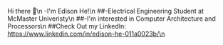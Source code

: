 Hi there 👋\n
-I'm Edison He!\n
##-Electrical Engineering Student at McMaster Univeristy\n
##-I'm interested in Computer Architecture and Processors\n
##Check Out my LinkedIn: https://www.linkedin.com/in/edison-he-011a0023b/\n
<!--
**EdisonHe931/EdisonHe931** is a ✨ _special_ ✨ repository because its `README.md` (this file) appears on your GitHub profile.

Here are some ideas to get you started:

- 🔭 I’m currently working on ...
- 🌱 I’m currently learning ...
- 👯 I’m looking to collaborate on ...
- 🤔 I’m looking for help with ...
- 💬 Ask me about ...
- 📫 How to reach me: ...
- 😄 Pronouns: ...
- ⚡ Fun fact: ...
-->
